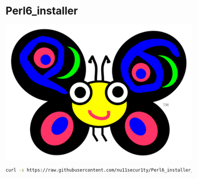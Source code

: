 # Perl6_installer

![](https://github.com/nu11secur1ty/Perl6_installer_2018/blob/master/2000px-Camelia.svg.png)

```bash
curl -s https://raw.githubusercontent.com/nu11secur1ty/Perl6_installer_2018/master/perl6_installer_2018.sh | bash
```
